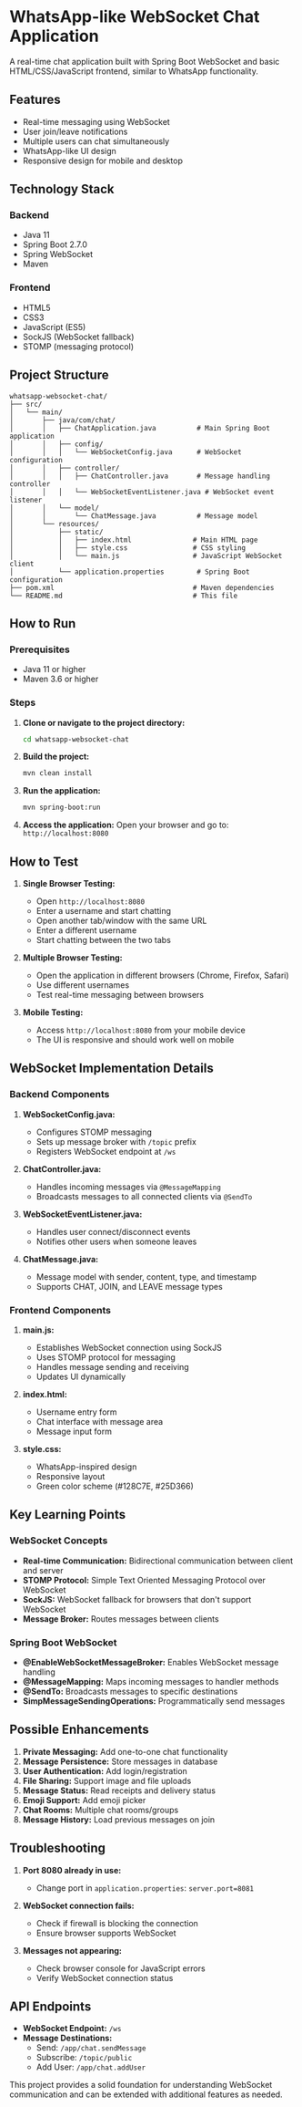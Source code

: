 # WhatsApp-like WebSocket Chat Application

A real-time chat application built with Spring Boot WebSocket and basic HTML/CSS/JavaScript frontend, similar to WhatsApp functionality.

## Features

- Real-time messaging using WebSocket
- User join/leave notifications
- Multiple users can chat simultaneously
- WhatsApp-like UI design
- Responsive design for mobile and desktop

## Technology Stack

### Backend
- Java 11
- Spring Boot 2.7.0
- Spring WebSocket
- Maven

### Frontend
- HTML5
- CSS3
- JavaScript (ES5)
- SockJS (WebSocket fallback)
- STOMP (messaging protocol)

## Project Structure

```
whatsapp-websocket-chat/
├── src/
│   └── main/
│       ├── java/com/chat/
│       │   ├── ChatApplication.java          # Main Spring Boot application
│       │   ├── config/
│       │   │   └── WebSocketConfig.java      # WebSocket configuration
│       │   ├── controller/
│       │   │   ├── ChatController.java       # Message handling controller
│       │   │   └── WebSocketEventListener.java # WebSocket event listener
│       │   └── model/
│       │       └── ChatMessage.java          # Message model
│       └── resources/
│           ├── static/
│           │   ├── index.html               # Main HTML page
│           │   ├── style.css                # CSS styling
│           │   └── main.js                  # JavaScript WebSocket client
│           └── application.properties        # Spring Boot configuration
├── pom.xml                                  # Maven dependencies
└── README.md                                # This file
```

## How to Run

### Prerequisites
- Java 11 or higher
- Maven 3.6 or higher

### Steps

1. **Clone or navigate to the project directory:**
   ```bash
   cd whatsapp-websocket-chat
   ```

2. **Build the project:**
   ```bash
   mvn clean install
   ```

3. **Run the application:**
   ```bash
   mvn spring-boot:run
   ```

4. **Access the application:**
   Open your browser and go to: `http://localhost:8080`

## How to Test

1. **Single Browser Testing:**
   - Open `http://localhost:8080`
   - Enter a username and start chatting
   - Open another tab/window with the same URL
   - Enter a different username
   - Start chatting between the two tabs

2. **Multiple Browser Testing:**
   - Open the application in different browsers (Chrome, Firefox, Safari)
   - Use different usernames
   - Test real-time messaging between browsers

3. **Mobile Testing:**
   - Access `http://localhost:8080` from your mobile device
   - The UI is responsive and should work well on mobile

## WebSocket Implementation Details

### Backend Components

1. **WebSocketConfig.java:**
   - Configures STOMP messaging
   - Sets up message broker with `/topic` prefix
   - Registers WebSocket endpoint at `/ws`

2. **ChatController.java:**
   - Handles incoming messages via `@MessageMapping`
   - Broadcasts messages to all connected clients via `@SendTo`

3. **WebSocketEventListener.java:**
   - Handles user connect/disconnect events
   - Notifies other users when someone leaves

4. **ChatMessage.java:**
   - Message model with sender, content, type, and timestamp
   - Supports CHAT, JOIN, and LEAVE message types

### Frontend Components

1. **main.js:**
   - Establishes WebSocket connection using SockJS
   - Uses STOMP protocol for messaging
   - Handles message sending and receiving
   - Updates UI dynamically

2. **index.html:**
   - Username entry form
   - Chat interface with message area
   - Message input form

3. **style.css:**
   - WhatsApp-inspired design
   - Responsive layout
   - Green color scheme (#128C7E, #25D366)

## Key Learning Points

### WebSocket Concepts
- **Real-time Communication:** Bidirectional communication between client and server
- **STOMP Protocol:** Simple Text Oriented Messaging Protocol over WebSocket
- **SockJS:** WebSocket fallback for browsers that don't support WebSocket
- **Message Broker:** Routes messages between clients

### Spring Boot WebSocket
- **@EnableWebSocketMessageBroker:** Enables WebSocket message handling
- **@MessageMapping:** Maps incoming messages to handler methods
- **@SendTo:** Broadcasts messages to specific destinations
- **SimpMessageSendingOperations:** Programmatically send messages

## Possible Enhancements

1. **Private Messaging:** Add one-to-one chat functionality
2. **Message Persistence:** Store messages in database
3. **User Authentication:** Add login/registration
4. **File Sharing:** Support image and file uploads
5. **Message Status:** Read receipts and delivery status
6. **Emoji Support:** Add emoji picker
7. **Chat Rooms:** Multiple chat rooms/groups
8. **Message History:** Load previous messages on join

## Troubleshooting

1. **Port 8080 already in use:**
   - Change port in `application.properties`: `server.port=8081`

2. **WebSocket connection fails:**
   - Check if firewall is blocking the connection
   - Ensure browser supports WebSocket

3. **Messages not appearing:**
   - Check browser console for JavaScript errors
   - Verify WebSocket connection status

## API Endpoints

- **WebSocket Endpoint:** `/ws`
- **Message Destinations:**
  - Send: `/app/chat.sendMessage`
  - Subscribe: `/topic/public`
  - Add User: `/app/chat.addUser`

This project provides a solid foundation for understanding WebSocket communication and can be extended with additional features as needed.
